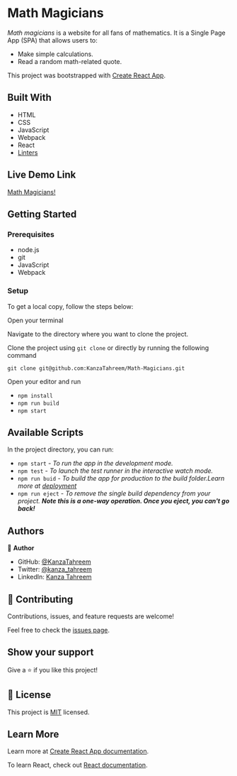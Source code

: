 # Math Magicians

_Math magicians_ is a website for all fans of mathematics. It is a Single Page App (SPA) that allows users to:

- Make simple calculations.
- Read a random math-related quote.

This project was bootstrapped with [Create React App](https://github.com/facebook/create-react-app).

## Built With

- HTML
- CSS
- JavaScript
- Webpack
- React
- [Linters](https://github.com/microverseinc/linters-config/tree/master/react-redux)

## Live Demo Link

[Math Magicians!](https://react-math-magician.netlify.app/)

## Getting Started

### Prerequisites

- node.js
- git
- JavaScript
- Webpack

### Setup

To get a local copy, follow the steps below:

Open your terminal

Navigate to the directory where you want to clone the project.

Clone the project using `git clone` or directly by running the following command

`git clone git@github.com:KanzaTahreem/Math-Magicians.git`

Open your editor and run

- `npm install`
- `npm run build`
- `npm start`

## Available Scripts

In the project directory, you can run:

- `npm start` - _To run the app in the development mode._
- `npm test` - _To launch the test runner in the interactive watch mode._
- `npm run buid` - _To build the app for production to the build folder.Learn more at [deployment](https://create-react-app.dev/docs/deployment/)_
- `npm run eject` - _To remove the single build dependency from your project. **Note this is a one-way operation. Once you eject, you can't go back!**_

## Authors

👤 **Author**

- GitHub: [@KanzaTahreem](https://github.com/KanzaTahreem)
- Twitter: [@kanza_tahreem](https://twitter.com/kanza_tahreem)
- LinkedIn: [Kanza Tahreem](https://www.linkedin.com/in/kanza-tahreem/)

## 🤝 Contributing

Contributions, issues, and feature requests are welcome!

Feel free to check the [issues page](https://github.com/KanzaTahreem/Leaderboard/issues).

## Show your support

Give a ⭐️ if you like this project!

## 📝 License

This project is [MIT](./LICENSE) licensed.

## Learn More

Learn more at [Create React App documentation](https://facebook.github.io/create-react-app/docs/getting-started).

To learn React, check out [React documentation](https://reactjs.org/).

